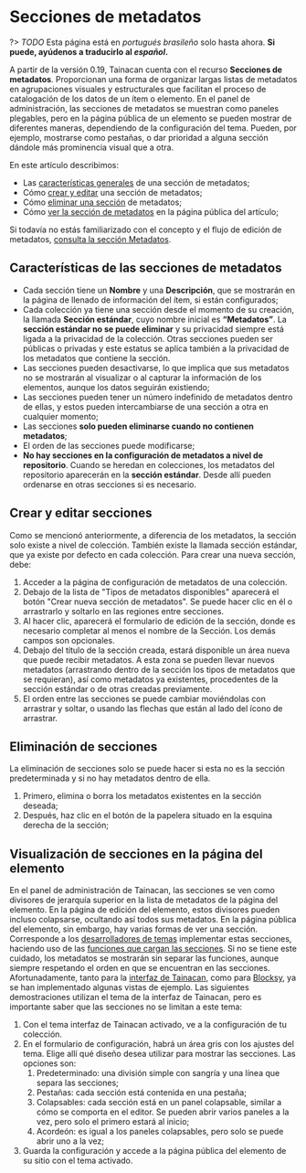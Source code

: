 # Secciones de metadatos

?> _TODO_ Esta página está en _portugués brasileño_ solo hasta ahora. **Si puede, ayúdenos a traducirlo al _español_.**

A partir de la versión 0.19, Tainacan cuenta con el recurso **Secciones de metadatos**. Proporcionan una forma de organizar largas listas de metadatos en agrupaciones visuales y estructurales que facilitan el proceso de catalogación de los datos de un ítem o elemento. En el panel de administración, las secciones de metadatos se muestran como paneles plegables, pero en la página pública de un elemento se pueden mostrar de diferentes maneras, dependiendo de la configuración del tema. Pueden, por ejemplo, mostrarse como pestañas, o dar prioridad a alguna sección dándole más prominencia visual que a otra.

En este artículo describimos:

- Las [características generales](#características-de-las-secciones-de-metadatos) de una sección de metadatos;
- Cómo [crear y editar](#crear-y-editar-secciones) una sección de metadatos;
- Cómo [eliminar una sección](#eliminación-de-secciones) de metadatos;
- Cómo [ver la sección de metadatos](#visualización-de-secciones-en-la-página-del-elemento) en la página pública del artículo;

Si todavía no estás familiarizado con el concepto y el flujo de edición de metadatos, [consulta la sección Metadatos](/es-mx/metadata.md).

## Características de las secciones de metadatos

- Cada sección tiene un **Nombre** y una **Descripción**, que se mostrarán en la página de llenado de información del ítem, si están configurados;
- Cada colección ya tiene una sección desde el momento de su creación, la llamada **Sección estándar**, cuyo nombre inicial es **“Metadatos”**. La **sección estándar no se puede eliminar** y su privacidad siempre está ligada a la privacidad de la colección. Otras secciones pueden ser públicas o privadas y este estatus se aplica también a la privacidad de los metadatos que contiene la sección.
- Las secciones pueden desactivarse, lo que implica que sus metadatos no se mostrarán al visualizar o al capturar la información de los elementos, aunque los datos seguirán existiendo;
- Las secciones pueden tener un número indefinido de metadatos dentro de ellas, y estos pueden intercambiarse de una sección a otra en cualquier momento;
- Las secciones **solo pueden eliminarse cuando no contienen metadatos**;
- El orden de las secciones puede modificarse;
- **No hay secciones en la configuración de metadatos a nivel de repositorio**. Cuando se heredan en colecciones, los metadatos del repositorio aparecerán en la **sección estándar**. Desde allí pueden ordenarse en otras secciones si es necesario.

## Crear y editar secciones

Como se mencionó anteriormente, a diferencia de los metadatos, la sección solo existe a nivel de colección. También existe la llamada sección estándar, que ya existe por defecto en cada colección. Para crear una nueva sección, debe:

1. Acceder a la página de configuración de metadatos de una colección.
2. Debajo de la lista de "Tipos de metadatos disponibles" aparecerá el botón "Crear nueva sección de metadatos". Se puede hacer clic en él o arrastrarlo y soltarlo en las regiones entre secciones.
3. Al hacer clic, aparecerá el formulario de edición de la sección, donde es necesario completar al menos el nombre de la Sección. Los demás campos son opcionales.
4. Debajo del título de la sección creada, estará disponible un área nueva que puede recibir metadatos. A esta zona se pueden llevar nuevos metadatos (arrastrando dentro de la sección los tipos de metadatos que se requieran), así como metadatos ya existentes, procedentes de la sección estándar o de otras creadas previamente.
5. El orden entre las secciones se puede cambiar moviéndolas con arrastrar y soltar, o usando las flechas que están al lado del ícono de arrastrar.

## Eliminación de secciones

La eliminación de secciones solo se puede hacer si esta no es la sección predeterminada y si no hay metadatos dentro de ella.

1. Primero, elimina o borra los metadatos existentes en la sección deseada;
2. Después, haz clic en el botón de la papelera situado en la esquina derecha de la sección;

## Visualización de secciones en la página del elemento

En el panel de administración de Tainacan, las secciones se ven como divisores de jerarquía superior en la lista de metadatos de la página del elemento. En la página de edición del elemento, estos divisores pueden incluso colapsarse, ocultando así todos sus metadatos. En la página pública del elemento, sin embargo, hay varias formas de ver una sección. Corresponde a los [desarrolladores de temas](/dev/creating-compatible-themes) implementar estas secciones, haciendo uso de las [funciones que cargan las secciones](https://github.com/tainacan/tainacan/blob/develop/src/classes/theme-helper/template-tags.php ":ignore"). Si no se tiene este cuidado, los metadatos se mostrarán sin separar las funciones, aunque siempre respetando el orden en que se encuentran en las secciones. Afortunadamente, tanto para la [interfaz de Tainacan](/es-mx/theme.md#tainacan-interface), como para [Blocksy](/es-mx/theme.md#tainacan-interface), ya se han implementado algunas vistas de ejemplo. Las siguientes demostraciones utilizan el tema de la interfaz de Tainacan, pero es importante saber que las secciones no se limitan a este tema:

1. Con el tema interfaz de Tainacan activado, ve a la configuración de tu colección.
2. En el formulario de configuración, habrá un área gris con los ajustes del tema. Elige allí qué diseño desea utilizar para mostrar las secciones. Las opciones son:
   1. Predeterminado: una división simple con sangría y una línea que separa las secciones;
   2. Pestañas: cada sección está contenida en una pestaña;
   3. Colapsables: cada sección está en un panel colapsable, similar a cómo se comporta en el editor. Se pueden abrir    varios paneles a la vez, pero solo el primero estará al inicio;
   4. Acordeón: es igual a los paneles colapsables, pero solo se puede abrir uno a la vez;
3. Guarda la configuración y accede a la página pública del elemento de su sitio con el tema activado.
